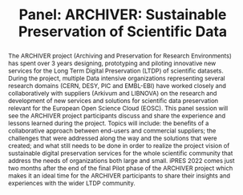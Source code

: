 ---
abstract: 'The ARCHIVER project (Archiving and Preservation for Research Environments)
  has spent over 3 years designing, prototyping and piloting innovative new services
  for the Long Term Digital Preservation (LTDP) of scientific datasets.  During the
  project, multiple Data intensive organizations representing several research domains
  (CERN, DESY, PIC and EMBL-EBI) have worked closely and collaboratively with suppliers
  (Arkivum and LIBNOVA) on the research and development of new services and solutions
  for scientific data preservation relevant for the European Open Science Cloud (EOSC).
  This panel session will see the ARCHIVER project participants discuss and share
  the experience and lessons learned during the project.  Topics will include: the
  benefits of a collaborative approach between end-users and commercial suppliers;
  the challenges that were addressed along the way and the solutions that were created;  and
  what still needs to be done in order to realize the project vision of sustainable
  digital preservation services for the whole scientific community that address the
  needs of organizations both large and small.  iPRES 2022 comes just two months after
  the end of the final Pilot phase of the ARCHIVER project which makes it an ideal
  time for the ARCHIVER participants to share their insights and experiences with
  the wider LTDP community.'
creators:
- Matthew Addis
date: null
document_url: https://az659834.vo.msecnd.net/eventsairwesteuprod/production-inconference-public/4ae31a0a6d004c77ad5e297cad2141be
grand_parent: iPRES
institutions:
- Arkivum
keywords:
- digital preservation
- scientific data
landing_page_url: null
language: eng
layout: publication
license: CC-BY 4.0 International
notes_url: null
parent: iPRES 2022
publication_type: panel
size: null
slides_url: null
source_name: iPRES
stream_url: null
title: 'Panel: ARCHIVER: Sustainable Preservation of Scientific Data'
year: 2022
---